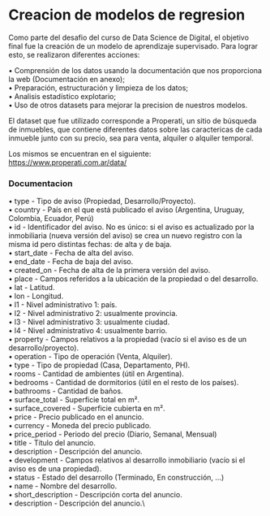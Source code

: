 # Creacion de modelos de regresion

Como parte del desafio del curso de Data Science de Digital, el objetivo final fue la creación de un modelo de aprendizaje supervisado.
Para lograr esto, se realizaron diferentes acciones:

• Comprensión de los datos usando la documentación que nos proporciona la web (Documentación en anexo);\
• Preparación, estructuración y limpieza de los datos;\
• Analisis estadístico explotario;\
• Uso de otros datasets para mejorar la precision de nuestros modelos.

El dataset que fue utilizado corresponde a Properati, un sitio de búsqueda de inmuebles, que contiene diferentes datos sobre las caractericas de cada inmueble junto con su precio, sea para venta, alquiler o alquiler temporal.
 
Los mismos se encuentran en el siguiente: https://www.properati.com.ar/data/

### Documentacion

• type - Tipo de aviso (Propiedad, Desarrollo/Proyecto).\
• country - País en el que está publicado el aviso (Argentina, Uruguay, Colombia, Ecuador, Perú)\
• id - Identificador del aviso. No es único: si el aviso es actualizado por la inmobiliaria (nueva versión del aviso) se crea un nuevo registro con la misma id pero distintas fechas: de alta y de baja.\
• start_date - Fecha de alta del aviso.\
• end_date - Fecha de baja del aviso.\
• created_on - Fecha de alta de la primera versión del aviso.\
• place - Campos referidos a la ubicación de la propiedad o del desarrollo.\
• lat - Latitud.\
• lon - Longitud.\
• l1 - Nivel administrativo 1: país.\
• l2 - Nivel administrativo 2: usualmente provincia.\
• l3 - Nivel administrativo 3: usualmente ciudad.\
• l4 - Nivel administrativo 4: usualmente barrio.\
• property - Campos relativos a la propiedad (vacío si el aviso es de un desarrollo/proyecto).\
• operation - Tipo de operación (Venta, Alquiler).\
• type - Tipo de propiedad (Casa, Departamento, PH).\
• rooms - Cantidad de ambientes (útil en Argentina).\
• bedrooms - Cantidad de dormitorios (útil en el resto de los países).\
• bathrooms - Cantidad de baños.\
• surface_total - Superficie total en m².\
• surface_covered - Superficie cubierta en m².\
• price - Precio publicado en el anuncio.\
• currency - Moneda del precio publicado.\
• price_period - Periodo del precio (Diario, Semanal, Mensual)\
• title - Título del anuncio.\
• description - Descripción del anuncio.\
• development - Campos relativos al desarrollo inmobiliario (vacío si el aviso es de una propiedad).\
• status - Estado del desarrollo (Terminado, En construcción, ...)\
• name - Nombre del desarrollo.\
• short_description - Descripción corta del anuncio.\
• description - Descripción del anuncio.\
